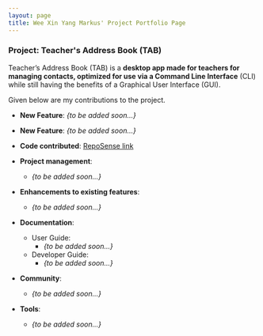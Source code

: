 ```yaml
---
layout: page
title: Wee Xin Yang Markus' Project Portfolio Page
---
```


### Project: Teacher's Address Book (TAB)

Teacher’s Address Book (TAB) is a **desktop app made for teachers for managing contacts, optimized for use via a Command Line Interface** (CLI) while still having the benefits of a Graphical User Interface (GUI).

Given below are my contributions to the project.

* **New Feature**: _{to be added soon...}_
* **New Feature**: _{to be added soon...}_
* **Code contributed**: [RepoSense link](https://nus-cs2103-ay2223s1.github.io/tp-dashboard/?search=guowei42&breakdown=true)

* **Project management**:
  * _{to be added soon...}_

* **Enhancements to existing features**:
  * _{to be added soon...}_

* **Documentation**:
  * User Guide:
    * _{to be added soon...}_
  * Developer Guide:
    * _{to be added soon...}_
    
* **Community**:
  * _{to be added soon...}_
  
* **Tools**:
  * _{to be added soon...}_